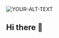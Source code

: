 <picture>
 <source media="(prefers-color-scheme: dark)" srcset="https://lh3.googleusercontent.com/a/ACg8ocK0VakS3Il6GWwOCjzwDfmjW7dNTgp0Tsy2AhBAKCDd7Z-gTAo=s288-c-no">
 <source media="(prefers-color-scheme: light)" srcset="https://lh3.googleusercontent.com/a/ACg8ocK0VakS3Il6GWwOCjzwDfmjW7dNTgp0Tsy2AhBAKCDd7Z-gTAo=s288-c-no">
 <img alt="YOUR-ALT-TEXT" src="YOUR-DEFAULT-IMAGE">
</picture>

## Hi there 👋

<!--
**nathanielDaley/nathanielDaley** is a ✨ _special_ ✨ repository because its `README.md` (this file) appears on your GitHub profile.

Here are some ideas to get you started:

- 🔭 I’m currently working on ...
- 🌱 I’m currently learning ...
- 👯 I’m looking to collaborate on ...
- 🤔 I’m looking for help with ...
- 💬 Ask me about ...
- 📫 How to reach me: ...
- 😄 Pronouns: ...
- ⚡ Fun fact: ...
-->
